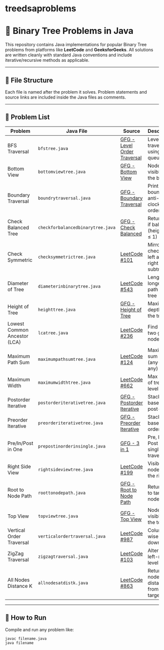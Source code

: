 # treedsaproblems
# 🌳 Binary Tree Problems in Java

This repository contains Java implementations for popular Binary Tree problems from platforms like **LeetCode** and **GeeksforGeeks**. All solutions are written cleanly with standard Java conventions and include iterative/recursive methods as applicable.

---

## 📂 File Structure

Each file is named after the problem it solves. Problem statements and source links are included inside the Java files as comments.

---

## 🧠 Problem List

| Problem | Java File | Source | Description |
|--------|-----------|--------|-------------|
| BFS Traversal | `bfstree.java` | [GFG - Level Order Traversal](https://www.geeksforgeeks.org/level-order-tree-traversal/) | Level-wise traversal using a queue |
| Bottom View | `bottomviewtree.java` | [GFG - Bottom View](https://www.geeksforgeeks.org/bottom-view-binary-tree/) | Nodes visible from the bottom |
| Boundary Traversal | `boundrytraversal.java` | [GFG - Boundary Traversal](https://www.geeksforgeeks.org/boundary-traversal-of-binary-tree/) | Print boundary in anti-clockwise order |
| Check Balanced Tree | `checkforbalancedbinarytree.java` | [GFG - Check Balanced](https://www.geeksforgeeks.org/how-to-determine-if-a-binary-tree-is-balanced/) | Return true if balanced (height diff ≤ 1) |
| Check Symmetric | `checksymmetrictree.java` | [LeetCode #101](https://leetcode.com/problems/symmetric-tree/) | Mirror check for left and right subtrees |
| Diameter of Tree | `diameterinbinarytree.java` | [LeetCode #543](https://leetcode.com/problems/diameter-of-binary-tree/) | Length of longest path in the tree |
| Height of Tree | `heighttree.java` | [GFG - Height of Tree](https://www.geeksforgeeks.org/write-a-c-program-to-find-the-maximum-depth-or-height-of-a-tree/) | Maximum depth of the tree |
| Lowest Common Ancestor (LCA) | `lcatree.java` | [LeetCode #236](https://leetcode.com/problems/lowest-common-ancestor-of-a-binary-tree/) | Find LCA of two given nodes |
| Maximum Path Sum | `maximumpathsumtree.java` | [LeetCode #124](https://leetcode.com/problems/binary-tree-maximum-path-sum/) | Maximum sum path (any-to-any) |
| Maximum Width | `maximumwidthtree.java` | [LeetCode #662](https://leetcode.com/problems/maximum-width-of-binary-tree/) | Max width of tree by level width |
| Postorder Iterative | `postorderiterativetree.java` | [GFG - Postorder Iterative](https://www.geeksforgeeks.org/iterative-postorder-traversal/) | Stack-based post-order |
| Preorder Iterative | `preorderiterativetree.java` | [GFG - Preorder Iterative](https://www.geeksforgeeks.org/iterative-preorder-traversal/) | Stack-based pre-order |
| Pre/In/Post in One | `prepostinorderinsingle.java` | [GFG - 3 in 1](https://www.geeksforgeeks.org/print-preorder-inorder-and-postorder-traversals-from-given-binary-tree/) | Pre, In, and Post in single traversal |
| Right Side View | `rightsideviewtree.java` | [LeetCode #199](https://leetcode.com/problems/binary-tree-right-side-view/) | Visible nodes from the right |
| Root to Node Path | `roottonodepath.java` | [GFG - Root to Node Path](https://www.geeksforgeeks.org/print-path-root-given-node-binary-tree/) | Return path to target node |
| Top View | `topviewtree.java` | [GFG - Top View](https://www.geeksforgeeks.org/top-view-of-a-binary-tree/) | Nodes visible from the top |
| Vertical Order Traversal | `verticalordertraversal.java` | [LeetCode #987](https://leetcode.com/problems/vertical-order-traversal-of-a-binary-tree/) | Column-wise top-down order |
| ZigZag Traversal | `zigzagtraversal.java` | [LeetCode #103](https://leetcode.com/problems/binary-tree-zigzag-level-order-traversal/) | Alternate left-right level order |
| All Nodes Distance K | `allnodesatdistk.java` | [LeetCode #863](https://leetcode.com/problems/all-nodes-distance-k-in-binary-tree/) | Return all nodes at distance K from a target node |

---

## 🔧 How to Run

Compile and run any problem like:

```bash
javac filename.java
java filename
